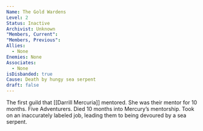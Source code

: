 ```yaml
---
Name: The Gold Wardens
Level: 2
Status: Inactive
Archivist: Unknown
"Members, Current": 
"Members, Previous": 
Allies:
  - None
Enemies: None
Associates:
  - None
isDisbanded: true
Cause: Death by hungy sea serpent
draft: false
---
```

The first guild that [[Darrill Mercuria]] mentored. She was their mentor for 10 months. Five Adventurers. Died 10 months into Mercury’s mentorship. Took on an inaccurately labeled job, leading them to being devoured by a sea serpent. 